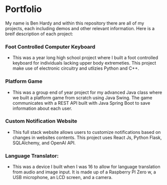 # Portfolio

My name is Ben Hardy and within this repository there are all of my projects, each including demos and other relevant information. Here is a breif description of each project:

### Foot Controlled Computer Keyboard
- This was a year long high school project where I built a foot controlled keyboard for individuals lacking upper body extremeties. This project make use of electronic circuitry and utlizies Python and C++.
### Platform Game
- This was a group end of year project for my advanced Java class where we built a platform game from scratch using Java Swing. The game communicates with a REST API built with Java Spring Boot to save information about each user.
### Custom Notification Website
- This full stack website allows users to customize notifications based on changes in websites contents. This project uses React Js, Python Flask, SQLAlchemy, and OpenAI API.
### Language Translator:
- This was a device I built when I was 16 to allow for language translation from audio and image input. It is made up of a Raspberry PI Zero w, a USB microphone, an LCD screen, and a camera. 
